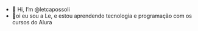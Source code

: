 - 👋 Hi, I’m @letcapossoli
- 👀oi eu sou a Le, e estou aprendendo tecnologia e programação com os cursos do Alura
